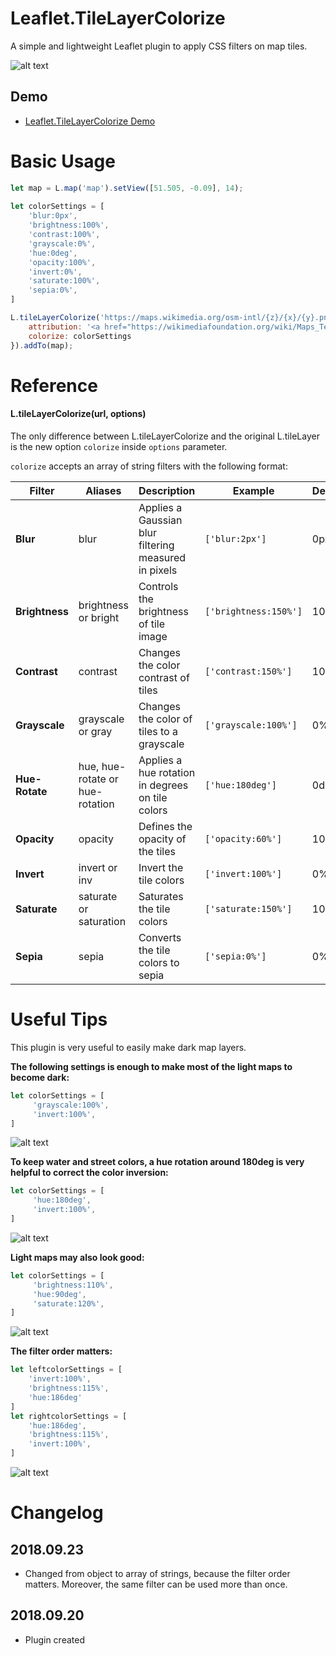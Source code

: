 # Leaflet.TileLayerColorize
A simple and lightweight Leaflet plugin to apply CSS filters on map tiles.

![alt text](https://github.com/xtk93x/Leaflet.TileLayerColorize/blob/master/samples/sidebyside.png)

## Demo
- [Leaflet.TileLayerColorize Demo](https://xtk93x.github.io/Leaflet.TileLayerColorize/)

# Basic Usage
```js
let map = L.map('map').setView([51.505, -0.09], 14);
    
let colorSettings = [
    'blur:0px',
    'brightness:100%',
    'contrast:100%',
    'grayscale:0%',
    'hue:0deg',
    'opacity:100%',
    'invert:0%',
    'saturate:100%',
    'sepia:0%',
]

L.tileLayerColorize('https://maps.wikimedia.org/osm-intl/{z}/{x}/{y}.png', {
    attribution: '<a href="https://wikimediafoundation.org/wiki/Maps_Terms_of_Use">Wikimedia</a>',
    colorize: colorSettings
}).addTo(map);
```
    
# Reference

#### L.tileLayerColorize(url, options)

The only difference between L.tileLayerColorize and the original L.tileLayer is the new option `colorize` inside `options` parameter. 

`colorize` accepts an array of string filters with the following format:

| Filter | Aliases | Description | Example | Default |
| --- | --- | --- | --- | --- |
| **Blur** | blur | Applies a Gaussian blur filtering measured in pixels |  `['blur:2px']` | 0px |
| **Brightness** | brightness or bright | Controls the brightness of tile image |  `['brightness:150%']` | 100% |
| **Contrast** | contrast | Changes the color contrast of tiles |   `['contrast:150%']` | 100% |
| **Grayscale** | grayscale or gray | Changes the color of tiles to a grayscale |  `['grayscale:100%']` | 0% |
| **Hue-Rotate** | hue, hue-rotate or hue-rotation | Applies a hue rotation in degrees on tile colors | `['hue:180deg']` | 0deg |
| **Opacity** | opacity | Defines the opacity of the tiles | `['opacity:60%']` | 100% |
| **Invert** | invert or inv | Invert the tile colors | `['invert:100%']` | 0% |
| **Saturate** | saturate or saturation | Saturates the tile colors | `['saturate:150%']` | 100% |
| **Sepia** | sepia | Converts the tile colors to sepia | `['sepia:0%']` | 0% |
 
# Useful Tips

This plugin is very useful to easily make dark map layers. 

**The following settings is enough to make most of the light maps to become dark:**

```js
let colorSettings = [
     'grayscale:100%',
     'invert:100%',
]
```
![alt text](https://github.com/xtk93x/Leaflet.TileLayerColorize/blob/master/samples/dark.png)

**To keep water and street colors, a hue rotation around 180deg is very helpful to correct the color inversion:**

```js
let colorSettings = [
     'hue:180deg',
     'invert:100%',
]
```
![alt text](https://github.com/xtk93x/Leaflet.TileLayerColorize/blob/master/samples/dark-colorized.png)
    
**Light maps may also look good:**

```js
let colorSettings = [
     'brightness:110%',
     'hue:90deg',
     'saturate:120%',
]
```
![alt text](https://github.com/xtk93x/Leaflet.TileLayerColorize/blob/master/samples/colorized.png)

**The filter order matters:**

```js
let leftcolorSettings = [
    'invert:100%',
    'brightness:115%',
    'hue:186deg'
]
let rightcolorSettings = [
    'hue:186deg',
    'brightness:115%',
    'invert:100%',
]
```
![alt text](https://github.com/xtk93x/Leaflet.TileLayerColorize/blob/master/samples/filterorder.png)

# Changelog

## 2018.09.23
- Changed from object to array of strings, because the filter order matters. Moreover, the same filter can be used more than once.

## 2018.09.20
- Plugin created
